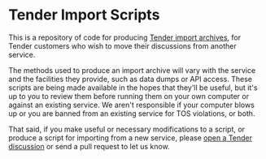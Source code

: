 # Tender Import Scripts

This is a repository of code for producing [Tender import
archives](https://help.tenderapp.com/faqs/setup-installation/importing),
for Tender customers who wish to move their discussions from another service.

The methods used to produce an import archive will vary with the service
and the facilities they provide, such as data dumps or API access. These
scripts are being made available in the hopes that they'll be useful, but
it's up to you to review them before running them on your own computer or
against an existing service. We aren't responsible if your computer blows
up or you are banned from an existing service for TOS violations, or both.

That said, if you make useful or necessary modifications to a script, or
produce a script for importing from a new service, please
[open a Tender discussion](https://help.tenderapp.com/discussions/suggestions#new_topic_form)
or send a pull request to let us know.

